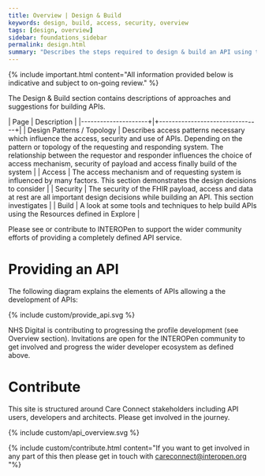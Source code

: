 ```yaml
---
title: Overview | Design & Build 
keywords: design, build, access, security, overview
tags: [design, overview]
sidebar: foundations_sidebar
permalink: design.html
summary: "Describes the steps required to design & build an API using the Care Connect profiles described in Explore"
---
```


{% include important.html content="All information provided below is indicative and subject to on-going review." %}

The Design & Build section contains descriptions of approaches and suggestions for building APIs.

| Page              |  Description    |
|---------------------+|+--------------------------------+|
| Design Patterns / Topology | Describes access patterns necessary which influence the access, security and use of APIs. Depending on the pattern or topology of the requesting and responding system. The relationship between the requestor and responder influences the choice of access mechanism, security of payload and access finally build of the system |
| Access | The access mechanism and of requesting system is influenced by many factors. This section demonstrates the design decisions to consider | 
| Security | The security of the FHIR payload, access and data at rest are all important design decisions while building an API. This section investigates | 
| Build | A look at some tools and techniques to help build APIs using the Resources defined in Explore | 

Please see or contribute to INTEROPen to support the wider community efforts of providing a completely defined API service.


# Providing an API #

The following diagram explains the elements of APIs allowing a the development of APIs:

{% include custom/provide_api.svg %}

NHS Digital is contributing to progressing the profile development (see Overview section). Invitations are open for the INTEROPen community to get involved and progress the wider developer ecosystem as defined above. 


# Contribute #

This site is structured around Care Connect stakeholders including API users, developers and architects. Please get involved in the journey.

{% include custom/api_overview.svg %}

{% include custom/contribute.html content="If you want to get involved in any part of this then please get in touch with careconnect@interopen.org "%}